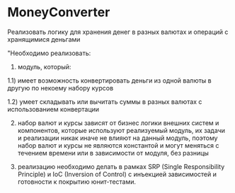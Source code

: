 # MoneyConverter

Реализовать логику для хранения денег в разных валютах и операций с хранящимися деньгами

"Необходимо реализовать:

1) модуль, который:

1.1) имеет возможность конвертировать деньги из одной валюты в другую по некоему набору курсов

1.2) умеет складывать или вычитать суммы в разных валютах с использованием конвертации

2) набор валют и курсы зависят от бизнес логики внешних систем и компонентов, которые используют реализуемый модуль, их задачи и реализации никак иначе не влияют на данный модуль, поэтому набор валют и курсы не являются конcтантой и могут меняться с течением времени или в зависимости от модуля, без разницы

3) реализацию необходимо делать в рамках SRP (Single Responsibility Principle) и IoC (Inversion of Control) с инъекцией зависимостей и готовности к покрытию юнит-тестами.
